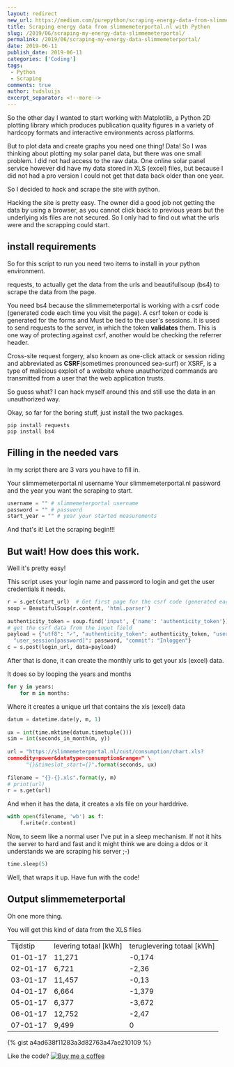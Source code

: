 ```yaml
---
layout: redirect
new_url: https://medium.com/purepython/scraping-energy-data-from-slimmemeterportal-nl-with-python-e34f40eff58
title: Scraping energy data from slimmemeterportal.nl with Python
slug: /2019/06/scraping-my-energy-data-slimmemeterportal/
permalink: /2019/06/scraping-my-energy-data-slimmemeterportal/
date: 2019-06-11
publish_date: 2019-06-11
categories: ['Coding']
tags: 
 - Python
 - Scraping
comments: true
author: tvdsluijs
excerpt_separator: <!--more-->
---
```

So the other day I wanted to start working with Matplotlib, a Python 2D plotting library which produces publication quality figures in a variety of hardcopy formats and interactive environments across platforms.

But to plot data and create graphs you need one thing! Data! So I was thinking about plotting my solar panel data, but there was one small problem. I did not had access to the raw data. One online solar panel service however did have my data stored in XLS (excel) files, but because I did not had a pro version I could not get that data back older than one year.

So I decided to hack and scrape the site with python.
<!--more-->

Hacking the site is pretty easy. The owner did a good job not getting the data by using a browser, as you cannot click back to previous years but the underlying xls files are not secured. So I only had to find out what the urls were and the scrapping could start.

## install requirements

So for this script to run you need two items to install in your python environment.

requests, to actually get the data from the urls and beautifullsoup (bs4) to scrape the data from the page.

You need bs4 because the slimmemeterportal is working with a csrf code (generated code each time you visit the page). A csrf token or code is generated for the forms and Must be tied to the user's sessions. It is used to send requests to the server, in which the token **validates** them. This is one way of protecting against csrf, another would be checking the referrer header.

Cross-site request forgery, also known as one-click attack or session riding and abbreviated as **CSRF**(sometimes pronounced sea-surf) or XSRF, is a type of malicious exploit of a website where unauthorized commands are transmitted from a user that the web application trusts.

So guess what? I can hack myself around this and still use the data in an unauthorized way.

Okay, so far for the boring stuff, just install the two packages.

```
pip install requests
pip install bs4
```

## Filling in the needed vars

In my script there are 3 vars you have to fill in.

Your slimmemeterportal.nl username
Your slimmemeterportal.nl password
and the year you want the scraping to start.
```py
username = "" # slimmemeterportal username  
password = "" # password  
start_year = "" # year your started measurements
```

And that's it! Let the scraping begin!!!

## But wait! How does this work.

Well it's pretty easy!

This script uses your login name and password to login and get the user credentials it needs.

```py
r = s.get(start_url)  # Get first page for the csrf code (generated each time)  
soup = BeautifulSoup(r.content, 'html.parser')  
  
authenticity_token = soup.find('input', {'name': 'authenticity_token'}).get('value')  
# get the csrf data from the input field  
payload = {"utf8": "✓", "authenticity_token": authenticity_token, "user_session[email]": username,  
  "user_session[password]": password, "commit": "Inloggen"}  
c = s.post(login_url, data=payload)
```

After that is done, it can create the monthly urls to get your xls (excel) data.

It does so by looping the years and months
```py
for y in years:  
    for m in months:
```
Where it creates a unique url that contains the xls (excel) data
```py
datum = datetime.date(y, m, 1)  
  
ux = int(time.mktime(datum.timetuple()))  
sim = int(seconds_in_month(m, y))  
  
url = "https://slimmemeterportal.nl/cust/consumption/chart.xls?
commodity=power&datatype=consumption&range=" \  
      "{}&timeslot_start={}".format(seconds, ux)  
  
filename = "{}-{}.xls".format(y, m)  
# print(url)  
r = s.get(url)
```
And when it has the data, it creates a xls file on your harddrive.
```py
with open(filename, 'wb') as f:  
    f.write(r.content)
```

Now, to seem like a normal user I've put in a sleep mechanism. If not it hits the server to hard and fast and it might think we are doing a ddos or it understands we are scraping his server ;-)

```py
time.sleep(5)
```

Well, that wraps it up. Have fun with the code!

## Output slimmemeterportal

Oh one more thing.

You will get this kind of data from the XLS files

||||
|--- |--- |--- |
|Tijdstip|levering totaal [kWh]|teruglevering totaal [kWh]|
|01-01-17|11,271|-0,174|
|02-01-17|6,721|-2,36|
|03-01-17|11,457|-0,13|
|04-01-17|6,664|-1,379|
|05-01-17|6,377|-3,672|
|06-01-17|12,752|-2,47|
|07-01-17|9,499|0|

{% gist a4ad638f11283a3d82763a47ae210109 %}

Like the code? [![Buy me a coffee](https://www.buymeacoffee.com/assets/img/custom_images/orange_img.png)](https://www.buymeacoffee.com/itheo)
<!--stackedit_data:
eyJoaXN0b3J5IjpbLTg5Nzk0NjA4LC0zNzEwOTg3MTldfQ==
-->